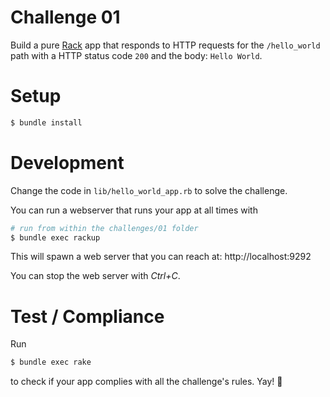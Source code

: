 # Challenge 01

Build a pure [Rack](http://rack.github.io/) app that responds to HTTP requests for the ``/hello_world`` path with a HTTP status code ``200`` and the body: ``Hello World``.

# Setup

```sh
$ bundle install
```

# Development

Change the code in ``lib/hello_world_app.rb`` to solve the challenge.

You can run a webserver that runs your app at all times with

```sh
# run from within the challenges/01 folder
$ bundle exec rackup
```

This will spawn a web server that you can reach at: http://localhost:9292

You can stop the web server with *Ctrl+C*.

# Test / Compliance

Run

```sh
$ bundle exec rake
```

to check if your app complies with all the challenge's rules. Yay! :tada:
